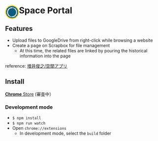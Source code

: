 # <img src="public/icons/48x48.png" width="45" align="left"> Space Portal

## Features
- Upload files to GoogleDrive from right-click while browsing a website
- Create a page on Scrapbox for file management
  - At this time, the related files are linked by pouring the historical information into the page

reference: [増井俊之/空間アプリ](https://scrapbox.io/masui/%E3%80%8C%E7%A9%BA%E9%96%93%E3%80%8D%E3%82%A2%E3%83%97%E3%83%AA)

## Install

[**Chrome** Store]() (審査中）

### Development mode
 - `$ npm install`
 - `$ npm run watch`
 - Open `chrome://extensions`
   - In development mode, select the `build` folder
